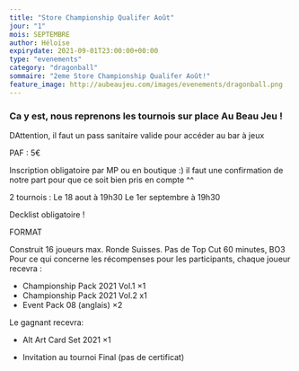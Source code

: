 ```yaml
---
title: "Store Championship Qualifer Août"
jour: "1"
mois: SEPTEMBRE
author: Héloïse
expirydate: 2021-09-01T23:00:00+00:00
type: "evenements"
category: "dragonball"
sommaire: "2eme Store Championship Qualifer Août!"
feature_image: http://aubeaujeu.com/images/evenements/dragonball.png
---
```

### Ca y est, nous reprenons les tournois sur place Au Beau Jeu !

DAttention, il faut un pass sanitaire valide pour accéder au bar à jeux

PAF : 5€

Inscription obligatoire par MP ou en boutique :) il faut une confirmation de notre part pour que ce soit bien pris en compte ^^

2 tournois :
Le 18 aout à 19h30
Le 1er septembre à 19h30

Decklist obligatoire !

FORMAT

Construit
16 joueurs max. Ronde Suisses. Pas de Top Cut
60 minutes, BO3
Pour ce qui concerne les récompenses pour les participants, chaque joueur recevra :

- Championship Pack 2021 Vol.1 ×1
- Championship Pack 2021 Vol.2 x1
- Event Pack 08 (anglais) ×2

Le gagnant recevra:

- Alt Art Card Set 2021 ×1

- Invitation au tournoi Final (pas de certificat)
